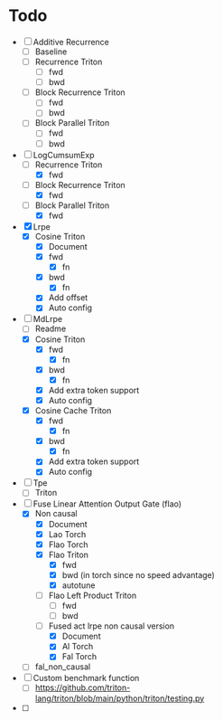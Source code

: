 # Todo
- [ ] Additive Recurrence
  - [ ] Baseline
  - [ ] Recurrence Triton
    - [ ] fwd
    - [ ] bwd
  - [ ] Block Recurrence Triton
    - [ ] fwd
    - [ ] bwd
  - [ ] Block Parallel Triton
    - [ ] fwd
    - [ ] bwd
- [ ] LogCumsumExp
  - [ ] Recurrence Triton
    - [x] fwd
  - [ ] Block Recurrence Triton
    - [x] fwd
  - [ ] Block Parallel Triton
    - [x] fwd
- [x] Lrpe
  - [x] Cosine Triton
    - [x] Document
    - [x] fwd
      - [x] fn
    - [x] bwd
      - [x] fn
    - [x] Add offset
    - [x] Auto config
- [ ] MdLrpe
  - [ ] Readme
  - [x] Cosine Triton
    - [x] fwd
      - [x] fn
    - [x] bwd
      - [x] fn
    - [x] Add extra token support
    - [x] Auto config
  - [x] Cosine Cache Triton
    - [x] fwd
      - [x] fn
    - [x] bwd
      - [x] fn
    - [x] Add extra token support
    - [x] Auto config
- [ ] Tpe
  - [ ] Triton
- [ ] Fuse Linear Attention Output Gate (flao)
  - [x] Non causal
    - [x] Document
    - [x] Lao Torch
    - [x] Flao Torch
    - [x] Flao Triton
      - [x] fwd
      - [x] bwd (in torch since no speed advantage)
      - [x] autotune
    - [ ] Flao Left Product Triton
      - [ ] fwd
      - [ ] bwd
    - [ ] Fused act lrpe non causal version
      - [x] Document
      - [x] Al Torch
      - [x] Fal Torch
  - [ ] fal_non_causal
- [ ] Custom benchmark function
  - [ ] https://github.com/triton-lang/triton/blob/main/python/triton/testing.py
- [ ]
